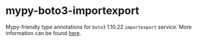 # mypy-boto3-importexport

Mypy-friendly type annotations for `boto3` 1.10.22 `importexport` service.
More information can be found [here](https://github.com/vemel/mypy_boto3).